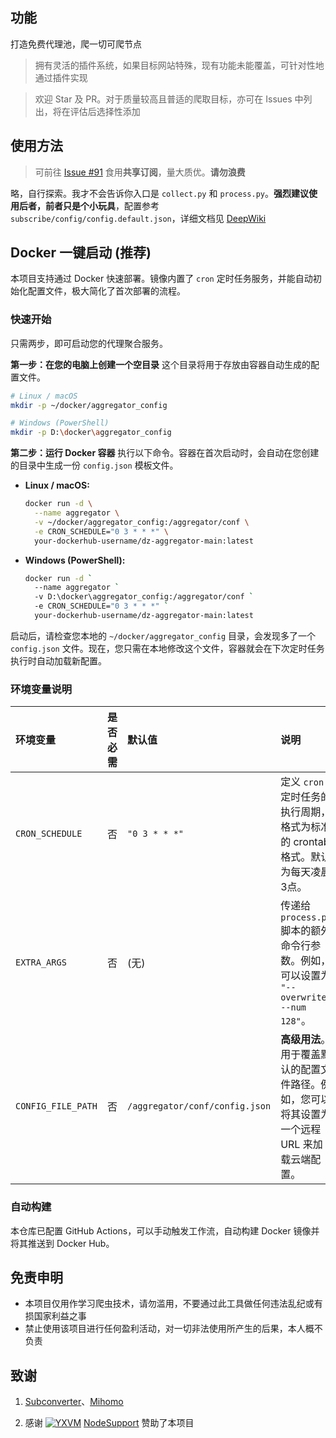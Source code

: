 <!--
 * @Author: wzdnzd
 * @Date: 2022-03-06 14:51:29
 * @Description: 
 * Copyright (c) 2022 by wzdnzd, All Rights Reserved.
-->

## 功能
打造免费代理池，爬一切可爬节点
> 拥有灵活的插件系统，如果目标网站特殊，现有功能未能覆盖，可针对性地通过插件实现

> 欢迎 Star 及 PR。对于质量较高且普适的爬取目标，亦可在 Issues 中列出，将在评估后选择性添加

## 使用方法
> 可前往 [Issue #91](https://github.com/wzdnzd/aggregator/issues/91) 食用**共享订阅**，量大质优。**请勿浪费**
 
略，自行探索。我才不会告诉你入口是 `collect.py` 和 `process.py`。**强烈建议使用后者，前者只是个小玩具**，配置参考 `subscribe/config/config.default.json`，详细文档见 [DeepWiki](https://deepwiki.com/wzdnzd/aggregator)


## Docker 一键启动 (推荐)
本项目支持通过 Docker 快速部署。镜像内置了 `cron` 定时任务服务，并能自动初始化配置文件，极大简化了首次部署的流程。

### 快速开始
只需两步，即可启动您的代理聚合服务。

**第一步：在您的电脑上创建一个空目录**
这个目录将用于存放由容器自动生成的配置文件。
```bash
# Linux / macOS
mkdir -p ~/docker/aggregator_config

# Windows (PowerShell)
mkdir -p D:\docker\aggregator_config
```

**第二步：运行 Docker 容器**
执行以下命令。容器在首次启动时，会自动在您创建的目录中生成一份 `config.json` 模板文件。

*   **Linux / macOS:**
    ```bash
    docker run -d \
      --name aggregator \
      -v ~/docker/aggregator_config:/aggregator/conf \
      -e CRON_SCHEDULE="0 3 * * *" \
      your-dockerhub-username/dz-aggregator-main:latest
    ```

*   **Windows (PowerShell):**
    ```bash
    docker run -d `
      --name aggregator `
      -v D:\docker\aggregator_config:/aggregator/conf `
      -e CRON_SCHEDULE="0 3 * * *" `
      your-dockerhub-username/dz-aggregator-main:latest
    ```

启动后，请检查您本地的 `~/docker/aggregator_config` 目录，会发现多了一个 `config.json` 文件。现在，您只需在本地修改这个文件，容器就会在下次定时任务执行时自动加载新配置。

### 环境变量说明
| 环境变量 | 是否必需 | 默认值 | 说明 |
| :--- | :--- | :--- | :--- |
| `CRON_SCHEDULE` | 否 | `"0 3 * * *"` | 定义 `cron` 定时任务的执行周期，格式为标准的 crontab 格式。默认为每天凌晨3点。 |
| `EXTRA_ARGS` | 否 | (无) | 传递给 `process.py` 脚本的额外命令行参数。例如，可以设置为 `"--overwrite --num 128"`。 |
| `CONFIG_FILE_PATH` | 否 | `/aggregator/conf/config.json` | **高级用法**。用于覆盖默认的配置文件路径。例如，您可以将其设置为一个远程 URL 来加载云端配置。 |

### 自动构建
本仓库已配置 GitHub Actions，可以手动触发工作流，自动构建 Docker 镜像并将其推送到 Docker Hub。

## 免责申明
+ 本项目仅用作学习爬虫技术，请勿滥用，不要通过此工具做任何违法乱纪或有损国家利益之事
+ 禁止使用该项目进行任何盈利活动，对一切非法使用所产生的后果，本人概不负责

## 致谢
1. <u>[Subconverter](https://github.com/asdlokj1qpi233/subconverter)</u>、<u>[Mihomo](https://github.com/MetaCubeX/mihomo)</u>

2. 感谢 [![YXVM](https://support.nodeget.com/page/promotion?id=250)](https://yxvm.com)
[NodeSupport](https://github.com/NodeSeekDev/NodeSupport) 赞助了本项目
